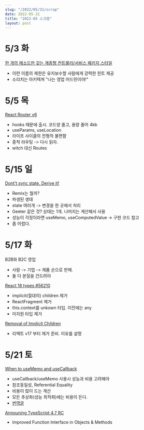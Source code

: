 ```yaml
---
slug: "/2022/05/31/scrap"
date: 2022-05-31
title: "2022-05 스크랩"
layout: post
---
```


# 5/3 화

[한 개의 메소드만 갖는 계층형 컨트롤러/서비스 패키지 스타일](https://johngrib.github.io/wiki/article/hierarchical-controller-package-structure/)

- 이런 이름의 제한은 유지보수할 사람에게 강력한 힌트 제공
- 소리치는 아키텍쳐 "나는 영업 어드민이야!"

# 5/5 목

[React Router v6](https://remix.run/blog/react-router-v6)

- hooks 때문에 출시. 코드양 줄고, 용량 줄어 4kb
- useParams, useLocation
- 라이프 사이클의 전형적 불편함
- 중척 라우팅 -> 다시 읽자.
- witch 대신 Routes

# 5/15 일

[Dont't sync state. Derive it!](https://kentcdodds.com/blog/dont-sync-state-derive-it)

- Remix는 뭘까?
- 파생된 생태
- state 여러개 -> 변경을 한 곳에서 처리
- Geeter 같은 것? 상태는 1개. 나머지는 계산해서 사용
- 성능이 걱정이라면 useMemo, useComputedValue -> 구현 코드 참고
- 좀 어렵다.

# 5/17 화

B2B와 B2C 영업

- 사람 -> 기업 -> 제품 순으로 판매.
- 둘 다 본질을 건드려야

[React 18 types #56210](https://github.com/DefinitelyTyped/DefinitelyTyped/pull/56210)

- implicit(절대의) children 제거
- ReactFragment 제거
- this.context를 unkown 타입. 이전에는 any
- 미지원 타입 제거

[Removal of Implicit Children](https://solverfox.dev/writing/no-implicit-children/)

- 리액트 v17 부터 제거 준비. 이유를 설명

# 5/21 토

[When to useMemo and useCallback](https://kentcdodds.com/blog/usememo-and-usecallback)

- useCallback/useMemo 사용시 성능과 비용 고려해야
- 참조동일성, Referential Equality
- 비용이 많이 드는 계산
- 모든 추상화(성능 최적화)에는 비용이 든다.
- [번역글](https://goongoguma.github.io/2021/04/26/When-to-useMemo-and-useCallback/)

[Announing TypeScript 4.7 RC](https://devblogs.microsoft.com/typescript/announcing-typescript-4-7-rc/)

- Improved Function Interface in Objects & Methods
